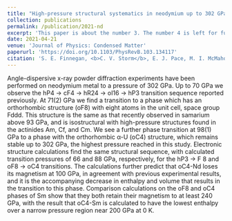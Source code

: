 ```yaml
---
title: "High-pressure structural systematics in neodymium up to 302 GPa"
collection: publications
permalink: /publication/2021-nd
excerpt: 'This paper is about the number 3. The number 4 is left for future work.'
date: 2021-04-21
venue: 'Journal of Physics: Condensed Matter'
paperurl: 'https://doi.org/10.1103/PhysRevB.103.134117'
citation: 'S. E. Finnegan, <b>C. V. Storm</b>, E. J. Pace, M. I. McMahon, S. G. MacLeod, E. Plekhanov, N. Bonini, C. Weber. <i>High-Pressure Structural Systematics in Nd up to 302 GPa</i>, Phys. Rev. B 103, 134117 (2021).'
---
```


Angle-dispersive x-ray powder diffraction experiments have been performed on neodymium metal to a pressure of 302 GPa. Up to 70 GPa we observe the hP4 → cF4 → hR24 → oI16 → hP3 transition sequence reported previously. At 71(2) GPa we find a transition to a phase which has an orthorhombic structure (oF8) with eight atoms in the unit cell, space group Fddd. This structure is the same as that recently observed in samarium above 93 GPa, and is isostructural with high-pressure structures found in the actinides Am, Cf, and Cm. We see a further phase transition at 98(1) GPa to a phase with the orthorhombic α-U (oC4) structure, which remains stable up to 302 GPa, the highest pressure reached in this study. Electronic structure calculations find the same structural sequence, with calculated transition pressures of 66 and 88 GPa, respectively, for the hP3 → F 8 and oF8 → oC4 transitions. The calculations further predict that oC4-Nd loses its magnetism at 100 GPa, in agreement with previous experimental results, and it is the accompanying decrease in enthalpy and volume that results in the transition to this phase. Comparison calculations on the oF8 and oC4 phases of Sm show that they both retain their magnetism to at least 240 GPa, with the result that oC4-Sm is calculated to have the lowest enthalpy over a narrow pressure region near 200 GPa at 0 K.